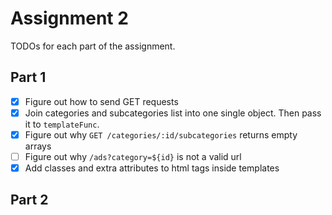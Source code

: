 # Assignment 2

TODOs for each part of the assignment.

## Part 1

- [x] Figure out how to send GET requests
- [x] Join categories and subcategories list into one single object. Then pass
  it to `templateFunc`.
- [x] Figure out why `GET /categories/:id/subcategories` returns empty arrays
- [ ] Figure out why `/ads?category=${id}` is not a valid url
- [x] Add classes and extra attributes to html tags inside templates

## Part 2

